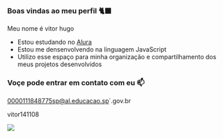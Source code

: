 ### Boas vindas ao meu perfil 🐈‍⬛

Meu nome é vitor hugo

- Estou estudando no [Alura](https://www.alura.com.br)
- Estou me densenvolvendo na linguagem JavaScript
- Utilizo esse espaço para minha organização e compartilhamento dos meus projetos desenvolvidos

### Voçe pode entrar em contato com eu 📫

0000111848775sp@al.educacao.sp´.gov.br

vitor141108

![](https://media1.tenor.com/m/ZARBViZffU4AAAAd/hd-smirk.gif)

